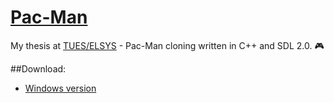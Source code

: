 # [Pac-Man](https://en.wikipedia.org/wiki/Pac-Man)
My thesis at [TUES/ELSYS](http://www.elsys-bg.org) - Pac-Man cloning written in C++ and SDL 2.0. :video_game:

##Download:
 - [Windows version](https://github.com/nooro/Pac-Man/releases/download/1.0.2/Pac-Man.zip)